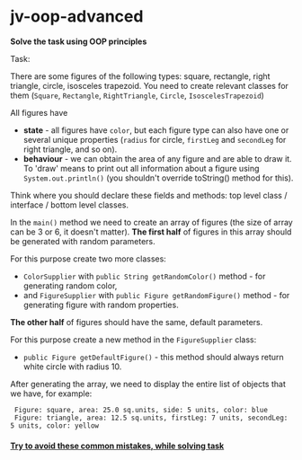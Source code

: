 # jv-oop-advanced

__Solve the task using OOP principles__

Task:

There are some figures of the following types: square, rectangle, right triangle, circle, isosceles trapezoid.
You need to create relevant classes for them (`Square`, `Rectangle`, `RightTriangle`, `Circle`, `IsoscelesTrapezoid`)

All figures have 
- **state** - all figures have `color`, but each figure type can also have one or several unique properties (`radius` for circle, `firstLeg` and `secondLeg` for right triangle, and so on).
- **behaviour** - we can obtain the area of any figure and are able to draw it. To 'draw' means to print out all information about a figure using `System.out.println()` (you shouldn't override toString() method for this). 
   
Think where you should declare these fields and methods: top level class / interface / bottom level classes.  

In the `main()` method we need to create an array of figures (the size of array can be 3 or 6, it doesn't matter).
**The first half** of figures in this array should be generated with random parameters. 

For this purpose create two more classes:
- `ColorSupplier` with `public String getRandomColor()` method - for generating random color, 
- and `FigureSupplier` with `public Figure getRandomFigure()` method - for generating figure with random properties.

**The other half** of figures should have the same, default parameters. 

For this purpose create a new method in the `FigureSupplier` class:
- `public Figure getDefaultFigure()` - this method should always return white circle with radius 10.

After generating the array, we need to display the entire list of objects that we have, for example:

```
 Figure: square, area: 25.0 sq.units, side: 5 units, color: blue
 Figure: triangle, area: 12.5 sq.units, firstLeg: 7 units, secondLeg: 5 units, color: yellow
```

#### [Try to avoid these common mistakes, while solving task](https://mate-academy.github.io/jv-program-common-mistakes/java-core/abstract-class-interface/oop-advanced)
